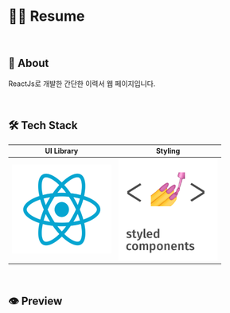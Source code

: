 # 👨‍💻 Resume

<br>

## 📝 About

ReactJs로 개발한 간단한 이력서 웹 페이지입니다.

<br>

## 🛠️ Tech Stack
|               UI Library                |                Styling                 | 
| :----------------------------------------: | :----------------------------------------: |
| <img src="src/assets/images/React.png" width="200px"> | <img src="src/assets/images/SC.png" width="200px"> |

<br>

## 👁️ Preview
<!-- <img src="images/Home.jpg"> --!>
